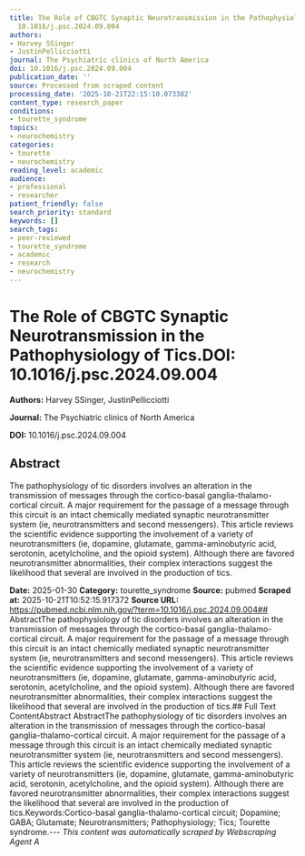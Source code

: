 ```yaml
---
title: The Role of CBGTC Synaptic Neurotransmission in the Pathophysiology of Tics.**DOI:**
  10.1016/j.psc.2024.09.004
authors:
- Harvey SSinger
- JustinPellicciotti
journal: The Psychiatric clinics of North America
doi: 10.1016/j.psc.2024.09.004
publication_date: ''
source: Processed from scraped content
processing_date: '2025-10-21T22:15:10.073382'
content_type: research_paper
conditions:
- tourette_syndrome
topics:
- neurochemistry
categories:
- tourette
- neurochemistry
reading_level: academic
audience:
- professional
- researcher
patient_friendly: false
search_priority: standard
keywords: []
search_tags:
- peer-reviewed
- tourette_syndrome
- academic
- research
- neurochemistry
---
```


# The Role of CBGTC Synaptic Neurotransmission in the Pathophysiology of Tics.**DOI:** 10.1016/j.psc.2024.09.004

**Authors:** Harvey SSinger, JustinPellicciotti

**Journal:** The Psychiatric clinics of North America

**DOI:** 10.1016/j.psc.2024.09.004

## Abstract

The pathophysiology of tic disorders involves an alteration in the transmission of messages through the cortico-basal ganglia-thalamo-cortical circuit. A major requirement for the passage of a message through this circuit is an intact chemically mediated synaptic neurotransmitter system (ie, neurotransmitters and second messengers). This article reviews the scientific evidence supporting the involvement of a variety of neurotransmitters (ie, dopamine, glutamate, gamma-aminobutyric acid, serotonin, acetylcholine, and the opioid system). Although there are favored neurotransmitter abnormalities, their complex interactions suggest the likelihood that several are involved in the production of tics.

**Date:** 2025-01-30
**Category:** tourette_syndrome
**Source:** pubmed
**Scraped at:** 2025-10-21T10:52:15.917372
**Source URL:** https://pubmed.ncbi.nlm.nih.gov/?term=10.1016/j.psc.2024.09.004## AbstractThe pathophysiology of tic disorders involves an alteration in the transmission of messages through the cortico-basal ganglia-thalamo-cortical circuit. A major requirement for the passage of a message through this circuit is an intact chemically mediated synaptic neurotransmitter system (ie, neurotransmitters and second messengers). This article reviews the scientific evidence supporting the involvement of a variety of neurotransmitters (ie, dopamine, glutamate, gamma-aminobutyric acid, serotonin, acetylcholine, and the opioid system). Although there are favored neurotransmitter abnormalities, their complex interactions suggest the likelihood that several are involved in the production of tics.## Full Text ContentAbstract AbstractThe pathophysiology of tic disorders involves an alteration in the transmission of messages through the cortico-basal ganglia-thalamo-cortical circuit. A major requirement for the passage of a message through this circuit is an intact chemically mediated synaptic neurotransmitter system (ie, neurotransmitters and second messengers). This article reviews the scientific evidence supporting the involvement of a variety of neurotransmitters (ie, dopamine, glutamate, gamma-aminobutyric acid, serotonin, acetylcholine, and the opioid system). Although there are favored neurotransmitter abnormalities, their complex interactions suggest the likelihood that several are involved in the production of tics.Keywords:Cortico-basal ganglia-thalamo-cortical circuit; Dopamine; GABA; Glutamate; Neurotransmitters; Pathophysiology; Tics; Tourette syndrome.---
*This content was automatically scraped by Webscraping Agent A*